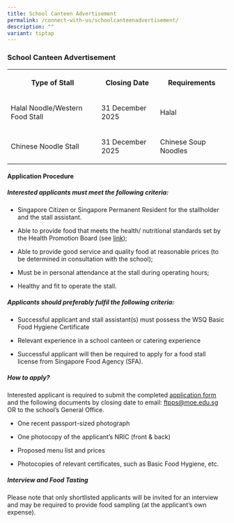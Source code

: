 ```yaml
---
title: School Canteen Advertisement
permalink: /connect-with-us/schoolcanteenadvertisement/
description: ""
variant: tiptap
---
```

<h3>School Canteen Advertisement</h3>
<table style="minWidth: 75px">
<colgroup>
<col>
<col>
<col>
</colgroup>
<tbody>
<tr>
<th rowspan="1" colspan="1">
<p>Type of Stall</p>
</th>
<th rowspan="1" colspan="1">
<p>Closing Date</p>
</th>
<th rowspan="1" colspan="1">
<p>Requirements</p>
</th>
</tr>
<tr>
<td rowspan="1" colspan="1">
<p>Halal Noodle/Western Food Stall</p>
</td>
<td rowspan="1" colspan="1">
<p>31 December 2025</p>
</td>
<td rowspan="1" colspan="1">
<p>Halal</p>
</td>
</tr>
<tr>
<td rowspan="1" colspan="1">
<p>Chinese Noodle Stall</p>
</td>
<td rowspan="1" colspan="1">
<p>31 December 2025</p>
</td>
<td rowspan="1" colspan="1">
<p>Chinese Soup Noodles</p>
</td>
</tr>
</tbody>
</table>
<h4><strong>Application Procedure</strong></h4>
<h5><strong>Interested applicants must meet the following criteria:</strong></h5>
<ul data-tight="true" class="tight">
<li>
<p>Singapore Citizen or Singapore Permanent Resident for the stallholder
and the stall assistant.</p>
</li>
<li>
<p>Able to provide food that meets the health/ nutritional standards set
by the Health Promotion Board (see <a href="https://www.hpb.gov.sg/schools/school-programmes/healthy-meals-in-schools-programme" rel="noopener noreferrer nofollow" target="_blank">link</a>);</p>
</li>
<li>
<p>Able to provide good service and quality food at reasonable prices (to
be determined in consultation with the school);</p>
</li>
<li>
<p>Must be in personal attendance at the stall during operating hours;</p>
</li>
<li>
<p>Healthy and fit to operate the stall.</p>
</li>
</ul>
<h5><strong>Applicants should preferably fulfil the following criteria:</strong></h5>
<ul data-tight="true" class="tight">
<li>
<p>Successful applicant and stall assistant(s) must possess the WSQ Basic
Food Hygiene Certificate</p>
</li>
<li>
<p>Relevant experience in a school canteen or catering experience</p>
</li>
<li>
<p>Successful applicant will then be required to apply for a food stall license
from Singapore Food Agency (SFA).</p>
</li>
</ul>
<h5><strong>How to apply?</strong></h5>
<p>Interested applicant is required to submit the completed <a href="/files/Application_for_Canteen_Stall_FormBF7_2023.pdf" rel="noopener noreferrer nofollow" target="_blank">application form</a> and
the following documents by closing date to email: <a href="mailto:ftpps@moe.edu.sg" rel="noopener noreferrer nofollow" target="_blank">ftpps@moe.edu.sg</a> OR to the school’s General
Office.</p>
<ul data-tight="true" class="tight">
<li>
<p>One recent passport-sized photograph</p>
</li>
<li>
<p>One photocopy of the applicant’s NRIC (front &amp; back)</p>
</li>
<li>
<p>Proposed menu list and prices</p>
</li>
<li>
<p>Photocopies of relevant certificates, such as Basic Food Hygiene, etc.</p>
</li>
</ul>
<h5><strong>Interview and Food Tasting</strong></h5>
<p>Please note that only shortlisted applicants will be invited for an interview
and may be required to provide food sampling (at the applicant’s own expense).</p>
